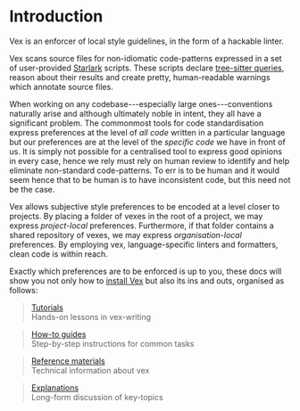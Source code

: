 # Introduction

Vex is an enforcer of local style guidelines, in the form of a hackable linter.

Vex scans source files for non-idiomatic code-patterns expressed in a set of user-provided [Starlark][starlark] scripts.
These scripts declare [tree-sitter queries][tree-sitter-query-syntax], reason about their results and create pretty, human-readable warnings which annotate source files.

When working on any codebase---especially large ones---conventions naturally arise and although ultimately noble in intent, they all have a significant problem.
The commonmost tools for code standardisation express preferences at the level of _all code_ written in a particular language but our preferences are at the level of the _specific code_ we have in front of us.
It is simply not possible for a centralised tool to express good opinions in every case, hence we rely must rely on human review to identify and help eliminate non-standard code-patterns.
To err is to be human and it would seem hence that to be human is to have inconsistent code, but this need not be the case.

Vex allows subjective style preferences to be encoded at a level closer to projects.
By placing a folder of vexes in the root of a project, we may express _project-local_ preferences.
Furthermore, if that folder contains a shared repository of vexes, we may express _organisation-local_ preferences.
By employing vex, language-specific linters and formatters, clean code is within reach.

Exactly which preferences are to be enforced is up to you, these docs will show you not only how to [install Vex](./installation.md) but also its ins and outs, organised as follows:

<div class="quote-grid">
    <blockquote>
            <p>
                <div class="diataxis-card-header"><a href="./tutorials/index.html">Tutorials</a></div>
                Hands-on lessons in vex-writing
            </p>
        </a>
    </blockquote>
    <blockquote>
        <p>
            <div class="diataxis-card-header">
                <a href="./how-to-guides/index.html">How-to guides</a>
            </div>
            Step-by-step instructions for common tasks
        </p>
    </blockquote>
    <blockquote>
        <p>
            <div class="diataxis-card-header">
                <a href="./reference-materials/index.html">Reference materials</a>
            </div>
            Technical information about vex
        </p>
    </blockquote>
    <blockquote>
        <p>
            <div class="diataxis-card-header">
                <a href="./explanations/index.html">Explanations</a>
            </div>
            Long-form discussion of key-topics
        </p>
    </blockquote>
</div>

[tree-sitter-query-syntax]: https://tree-sitter.github.io/tree-sitter/using-parsers#query-syntax
[starlark]: https://github.com/bazelbuild/starlark/
